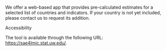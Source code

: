 We offer a web-based app that provides pre-calculated estimates for a selected list of countries and indicators. If your country is not yet included, please contact us to request its addition.

Accessibility

The tool is available through the following URL:
<a href="https://sae4lmic.stat.uw.edu/" target="_blank">https://sae4lmic.stat.uw.edu/</a>.




